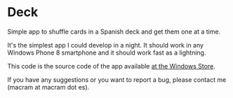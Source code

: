 Deck
====

Simple app to shuffle cards in a Spanish deck and get them one at a time. 

It's the simplest app I could develop in a night. It should work in any Windows Phone 8 smartphone and it should work fast as a lightning.

This code is the source code of the app available [at the Windows Store](http://www.windowsphone.com/s?appid=7f486d94-67db-4508-86d5-682067e01d2a). 

If you have any suggestions or you want to report a bug, please contact me (macram at macram dot es). 
